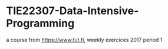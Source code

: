 # TIE22307-Data-Intensive-Programming

a course from https://www.tut.fi, weekly exercices 2017 period 1
